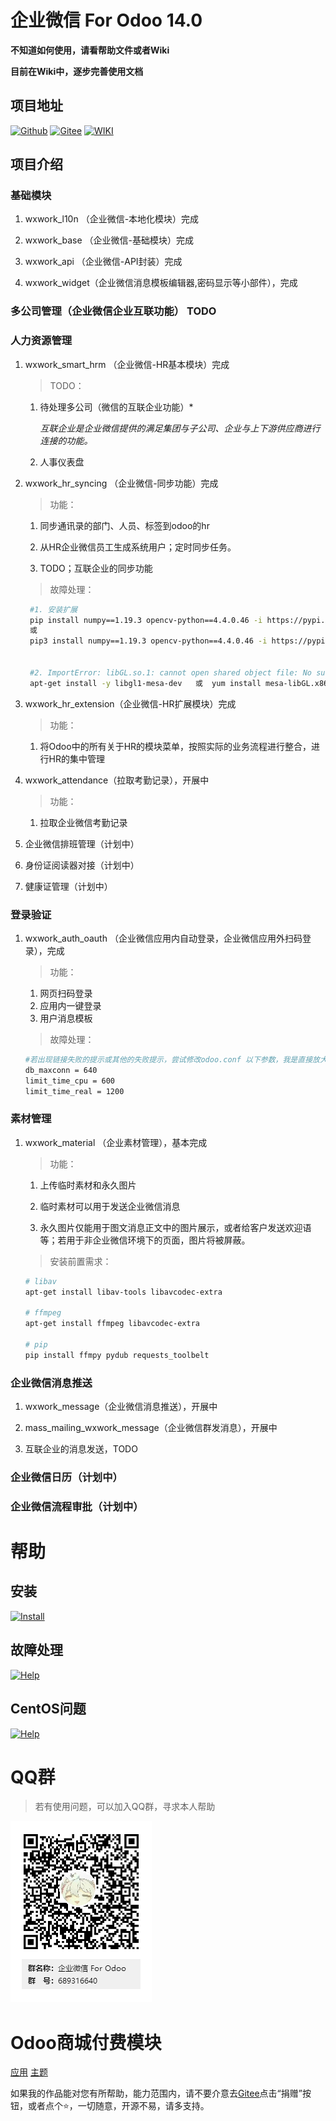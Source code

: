 # 企业微信 For Odoo 14.0

**不知道如何使用，请看帮助文件或者Wiki**

**目前在Wiki中，逐步完善使用文档**


## 项目地址
[![Github](http://img.shields.io/badge/14.0-Github-4cb648.svg?style=flat&colorA=8F8F8F)](https://github.com/rainbow-studio-solution/wxwork)
[![Gitee](http://img.shields.io/badge/14.0-Gitee-875A7B.svg?style=flat&colorA=8F8F8F)](https://gitee.com/rainbowstudio/wxwork)
[![WIKI](http://img.shields.io/badge/14.0-WIKI-875A7B.svg?style=flat&colorA=8F8F8F)](https://gitee.com/rainbowstudio/wxwork/wikis/pages/preview?sort_id=3640278&doc_id=424732)

## 项目介绍

### 基础模块

1. wxwork_l10n （企业微信-本地化模块）完成

2. wxwork_base （企业微信-基础模块）完成

3. wxwork_api （企业微信-API封装）完成

4. wxwork_widget（企业微信消息模板编辑器,密码显示等小部件），完成

### 多公司管理（企业微信企业互联功能） TODO

### 人力资源管理

1. wxwork_smart_hrm （企业微信-HR基本模块）完成

   >TODO：
      1. 待处理多公司（微信的互联企业功能）*

         *互联企业是企业微信提供的满足集团与子公司、企业与上下游供应商进行连接的功能。*

      2. 人事仪表盘

2. wxwork_hr_syncing （企业微信-同步功能）完成
   
   > 功能：

      1. 同步通讯录的部门、人员、标签到odoo的hr

      2. 从HR企业微信员工生成系统用户；定时同步任务。

      3. TODO；互联企业的同步功能
      
   > 故障处理：
   ```bash
    #1. 安装扩展
    pip install numpy==1.19.3 opencv-python==4.4.0.46 -i https://pypi.doubanio.com/simple
    或
    pip3 install numpy==1.19.3 opencv-python==4.4.0.46 -i https://pypi.doubanio.com/simple


    #2. ImportError: libGL.so.1: cannot open shared object file: No such file or directory.解决方案：
    apt-get install -y libgl1-mesa-dev   或  yum install mesa-libGL.x86_64
   ``` 
3. wxwork_hr_extension（企业微信-HR扩展模块）完成   

   > 功能：

      1. 将Odoo中的所有关于HR的模块菜单，按照实际的业务流程进行整合，进行HR的集中管理

4. wxwork_attendance（拉取考勤记录），开展中

   > 功能：

      1. 拉取企业微信考勤记录

5. 企业微信排班管理（计划中）

6. 身份证阅读器对接（计划中）

7. 健康证管理（计划中）

### 登录验证

1. wxwork_auth_oauth （企业微信应用内自动登录，企业微信应用外扫码登录），完成

   > 功能：
      1. 网页扫码登录
      2. 应用内一键登录
      3. 用户消息模板
      
   > 故障处理：
   ```bash
   #若出现链接失败的提示或其他的失败提示，尝试修改odoo.conf 以下参数，我是直接放大10倍
   db_maxconn = 640
   limit_time_cpu = 600
   limit_time_real = 1200 
   ```

### 素材管理

1. wxwork_material （企业素材管理），基本完成

   > 功能：

      1. 上传临时素材和永久图片

      2. 临时素材可以用于发送企业微信消息

      3. 永久图片仅能用于图文消息正文中的图片展示，或者给客户发送欢迎语等；若用于非企业微信环境下的页面，图片将被屏蔽。

   > 安装前置需求：
   ```bash
   # libav
   apt-get install libav-tools libavcodec-extra

   # ffmpeg
   apt-get install ffmpeg libavcodec-extra

   # pip
   pip install ffmpy pydub requests_toolbelt
   ```

### 企业微信消息推送

1. wxwork_message（企业微信消息推送），开展中

2. mass_mailing_wxwork_message（企业微信群发消息），开展中

3. 互联企业的消息发送，TODO


### 企业微信日历（计划中）

### 企业微信流程审批（计划中）

# 帮助

## 安装

[![Install](http://img.shields.io/badge/14.0-安装-875A7B.svg?style=flat&colorA=8F8F8F)](doc/install/index.md)

## 故障处理

[![Help](http://img.shields.io/badge/14.0-帮助-4cb648.svg?style=flat&colorA=8F8F8F)](doc/help/index.md)

## CentOS问题

[![Help](http://img.shields.io/badge/14.0-CentOS-4cb648.svg?style=flat&colorA=8F8F8F)](doc/centos_index.md)



# QQ群

>若有使用问题，可以加入QQ群，寻求本人帮助

![QQ群](doc/img/QQ群二维码.png)

# Odoo商城付费模块

<a href="https://apps.odoo.com/apps/modules/browse?search=RStudio" target="_blank">应用</a>
<a href="https://apps.odoo.com/apps/themes/browse?search=RStudio" target="_blank">主题</a>


如果我的作品能对您有所帮助，能力范围内，请不要介意去<a href="https://gitee.com/rainbowstudio/wxwork">Gitee</a>点击“捐赠”按钮，或者点个⭐，一切随意，开源不易，请多支持。
